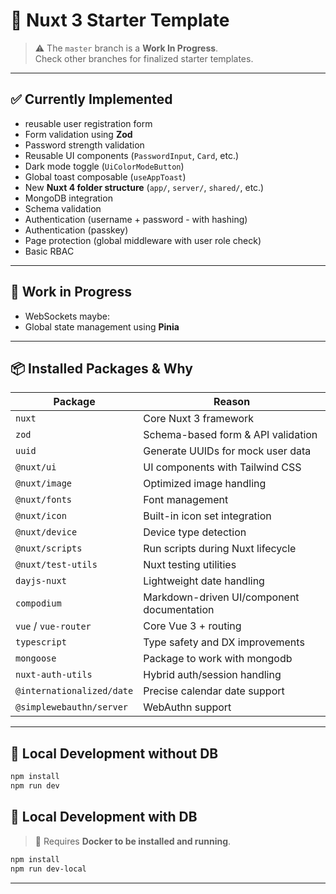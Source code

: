 # 🚀 Nuxt 3 Starter Template

> ⚠️ The `master` branch is a **Work In Progress**.  
> Check other branches for finalized starter templates.

---

## ✅ Currently Implemented

- reusable user registration form
- Form validation using **Zod**
- Password strength validation
- Reusable UI components (`PasswordInput`, `Card`, etc.)
- Dark mode toggle (`UiColorModeButton`)
- Global toast composable (`useAppToast`)
- New **Nuxt 4 folder structure** (`app/`, `server/`, `shared/`, etc.)
- MongoDB integration
- Schema validation
- Authentication (username + password - with hashing)
- Authentication (passkey)
- Page protection (global middleware with user role check)
- Basic RBAC

---

## 🔧 Work in Progress

- WebSockets
  maybe:
- Global state management using **Pinia**

---

## 📦 Installed Packages & Why

| Package                   | Reason                                     |
| ------------------------- | ------------------------------------------ |
| `nuxt`                    | Core Nuxt 3 framework                      |
| `zod`                     | Schema-based form & API validation         |
| `uuid`                    | Generate UUIDs for mock user data          |
| `@nuxt/ui`                | UI components with Tailwind CSS            |
| `@nuxt/image`             | Optimized image handling                   |
| `@nuxt/fonts`             | Font management                            |
| `@nuxt/icon`              | Built-in icon set integration              |
| `@nuxt/device`            | Device type detection                      |
| `@nuxt/scripts`           | Run scripts during Nuxt lifecycle          |
| `@nuxt/test-utils`        | Nuxt testing utilities                     |
| `dayjs-nuxt`              | Lightweight date handling                  |
| `compodium`               | Markdown-driven UI/component documentation |
| `vue` / `vue-router`      | Core Vue 3 + routing                       |
| `typescript`              | Type safety and DX improvements            |
| `mongoose`                | Package to work with mongodb               |
| `nuxt-auth-utils`         | Hybrid auth/session handling               |
| `@internationalized/date` | Precise calendar date support              |
| `@simplewebauthn/server`  | WebAuthn support                           |

---

## 🧪 Local Development without DB

```bash
npm install
npm run dev
```

## 🧪 Local Development with DB

> 🐳 Requires **Docker to be installed and running**.

```bash
npm install
npm run dev-local
```

---
